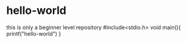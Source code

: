 # hello-world
this is only a beginner level repository
#include<stdio.h>
void main(){
printf("hello-world")
}
